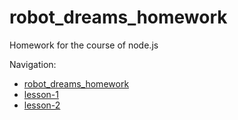 # robot_dreams_homework

Homework for the course of node.js

Navigation:
- [robot_dreams_homework](#robot_dreams_homework)
- [lesson-1](./lesson-1_start/lesson-1.md)
- [lesson-2](./lesson-2/lesson-2.md)
